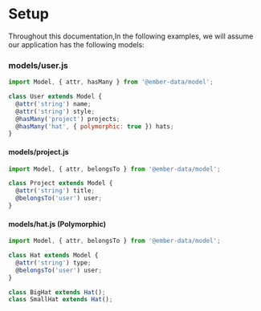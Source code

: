 # Setup

Throughout this documentation,In the following examples, we will assume our application has the following models:

<!-- tabs:start -->

### **models/user.js**

```javascript
import Model, { attr, hasMany } from '@ember-data/model';

class User extends Model {
  @attr('string') name;
  @attr('string') style;
  @hasMany('project') projects;
  @hasMany('hat', { polymorphic: true }) hats;
}
```

#### **models/project.js**

```javascript
import Model, { attr, belongsTo } from '@ember-data/model';

class Project extends Model {
  @attr('string') title;
  @belongsTo('user') user;
}
```

#### **models/hat.js (Polymorphic)**

```javascript
import Model, { attr, belongsTo } from '@ember-data/model';

class Hat extends Model {
  @attr('string') type;
  @belongsTo('user') user;
}

class BigHat extends Hat();
class SmallHat extends Hat();
```

<!-- tabs:end -->
